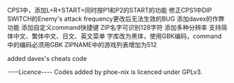 CPS1中，添加L+R+START=同时按P1和P2的START的功能
修正CPS1中DIP SWITCH的Enemy's attack frequency更改后无法生效的BUG
添加davex的作弊功能
添加自定义command快捷键
ZIP名字可识别128字符
添加多种分辨率
支持简体中文、繁体中文、日文、英文菜单
字库改为黑体，使用GBK编码，command中的编码必须用GBK
ZIPNAME中的游戏列表增加为512

added davex's cheats code

----Licence----
Codes added by phoe-nix is licenced under GPLv3.


